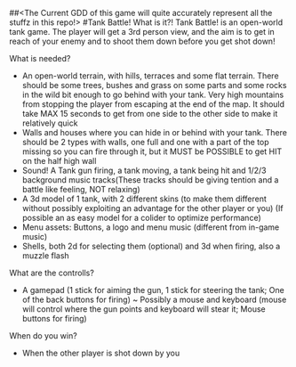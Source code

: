##<The Current GDD of this game will quite accurately represent all the stuffz in this repo!>
#Tank Battle!
What is it?!
Tank Battle! is an open-world tank game. The player will get a 3rd person view, and the aim is to get in reach of your enemy and to shoot them down before you get shot down!

What is needed?
- An open-world terrain, with hills, terraces and some flat terrain. There should be some trees, bushes and grass on some parts and some rocks in the wild bit enough to go behind with your tank. Very high mountains from stopping the player from escaping at the end of the map. It should take MAX 15 seconds to get from one side to the other side to make it relatively quick
- Walls and houses where you can hide in or behind with your tank. There should be 2 types with walls, one full and one with a part of the top missing so you can fire through it, but it  MUST be POSSIBLE to get HIT on the half high wall
- Sound! A Tank gun firing, a tank moving, a tank being hit and 1/2/3 background music tracks(These  tracks should be giving tention and a battle like feeling, NOT relaxing)
- A 3d model of 1 tank, with 2 different skins (to make them different without possibly exploiting an advantage for the other player or you) (If possible an as easy model for a colider to optimize performance)
- Menu assets: Buttons, a logo and menu music (different from in-game music)
- Shells, both 2d for selecting them (optional) and 3d when firing, also a muzzle flash

What are the controlls?
- A gamepad (1 stick for aiming the gun, 1 stick for steering the tank; One of the back buttons for firing)
~ Possibly a mouse and keyboard (mouse will control where the gun points and keyboard will stear it; Mouse buttons for firing)

When do you win?
- When the other player is shot down by you
